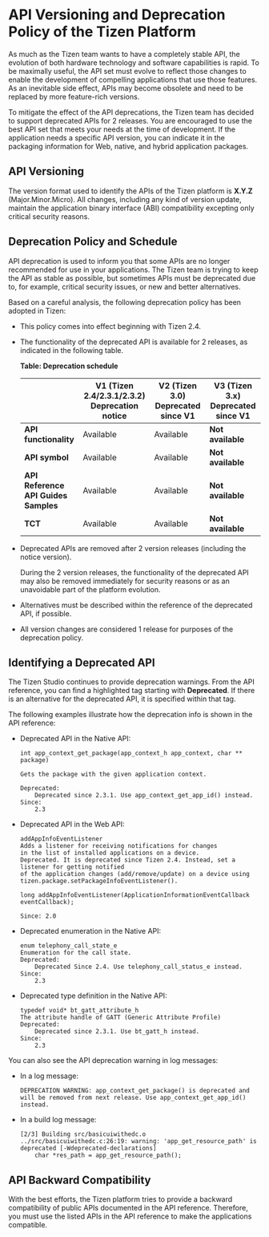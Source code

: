 
# API Versioning and Deprecation Policy of the Tizen Platform


As much as the Tizen team wants to have a completely stable API, the
evolution of both hardware technology and software capabilities is
rapid. To be maximally useful, the API set must evolve to reflect those
changes to enable the development of compelling applications that use
those features. As an inevitable side effect, APIs may become obsolete
and need to be replaced by more feature-rich versions.

To mitigate the effect of the API deprecations, the Tizen team has
decided to support deprecated APIs for 2 releases. You are encouraged to
use the best API set that meets your needs at the time of development.
If the application needs a specific API version, you can indicate it in
the packaging information for Web, native, and hybrid application
packages.

<a name="versioning"></a>
## API Versioning


The version format used to identify the APIs of the Tizen platform is
**X.Y.Z** (Major.Minor.Micro). All changes, including any kind of
version update, maintain the application binary interface (ABI)
compatibility excepting only critical security reasons.

<a name="policy"></a>
## Deprecation Policy and Schedule

API deprecation is used to inform you that some APIs are no longer
recommended for use in your applications. The Tizen team is trying to
keep the API as stable as possible, but sometimes APIs must be
deprecated due to, for example, critical security issues, or new and
better alternatives.

Based on a careful analysis, the following deprecation policy has been
adopted in Tizen:

-   This policy comes into effect beginning with Tizen 2.4.

- The functionality of the deprecated API is available for 2 releases,
    as indicated in the following table.

    **Table: Deprecation schedule**

    |      | **V1 (Tizen 2.4/2.3.1/2.3.2)<br>Deprecation notice** | **V2 (Tizen 3.0)<br>Deprecated since V1** | **V3 (Tizen 3.x)<br>Deprecated since V1** |
    | -------------------------------------- | ---------------------------------------- | --------------------------------- | --------------------------------- |
    | **API functionality**  | Available | Available  | **Not available**     |
    | **API symbol** | Available   |Available                        | **Not available**   |
    | **API Reference<br>API Guides<br>Samples** |Available  |Available      | **Not available**       |
    | **TCT**  | Available   | Available    | **Not available**  |

- Deprecated APIs are removed after 2 version releases (including the
    notice version).

    During the 2 version releases, the functionality of the deprecated
    API may also be removed immediately for security reasons or as an
    unavoidable part of the platform evolution.

- Alternatives must be described within the reference of the
    deprecated API, if possible.

- All version changes are considered 1 release for purposes of the
    deprecation policy.


<a name="identify"></a>
## Identifying a Deprecated API


The Tizen Studio continues to provide deprecation warnings. From the API
reference, you can find a highlighted tag starting with **Deprecated**.
If there is an alternative for the deprecated API, it is specified
within that tag.

The following examples illustrate how the deprecation info is shown in
the API reference:

-   Deprecated API in the Native API:

    ```
    int app_context_get_package(app_context_h app_context, char ** package)

    Gets the package with the given application context.

    Deprecated:
        Deprecated since 2.3.1. Use app_context_get_app_id() instead.
    Since:
        2.3
    ```

- Deprecated API in the Web API:

    ```
    addAppInfoEventListener
    Adds a listener for receiving notifications for changes
    in the list of installed applications on a device.
    Deprecated. It is deprecated since Tizen 2.4. Instead, set a listener for getting notified
    of the application changes (add/remove/update) on a device using tizen.package.setPackageInfoEventListener().

    long addAppInfoEventListener(ApplicationInformationEventCallback eventCallback);

    Since: 2.0
    ```

- Deprecated enumeration in the Native API:

    ```
    enum telephony_call_state_e
    Enumeration for the call state.
    Deprecated:
        Deprecated Since 2.4. Use telephony_call_status_e instead.
    Since:
        2.3
    ```

- Deprecated type definition in the Native API:

    ```
    typedef void* bt_gatt_attribute_h
    The attribute handle of GATT (Generic Attribute Profile)
    Deprecated:
        Deprecated since 2.3.1. Use bt_gatt_h instead.
    Since:
        2.3
    ```

You can also see the API deprecation warning in log messages:

-   In a log message:

    ```
    DEPRECATION WARNING: app_context_get_package() is deprecated and
    will be removed from next release. Use app_context_get_app_id() instead.
    ```

- In a build log message:

    ```
    [2/3] Building src/basicuiwithedc.o
    ../src/basicuiwithedc.c:26:19: warning: 'app_get_resource_path' is deprecated [-Wdeprecated-declarations]
        char *res_path = app_get_resource_path();
    ```


<a name="compatibility"></a>
## API Backward Compatibility


With the best efforts, the Tizen platform tries to provide a backward
compatibility of public APIs documented in the API reference. Therefore, you must use the listed APIs in the API reference to make the applications compatible.
